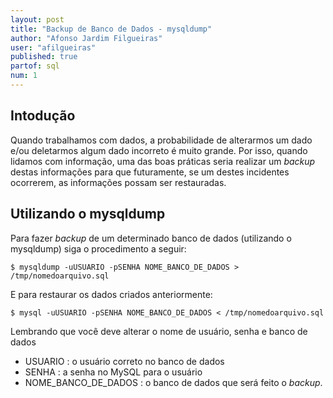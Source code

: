```yaml
---
layout: post
title: "Backup de Banco de Dados - mysqldump"
author: "Afonso Jardim Filgueiras"
user: "afilgueiras"
published: true
partof: sql
num: 1
---
```

## Intodução
Quando trabalhamos com dados, a probabilidade de alterarmos um dado e/ou deletarmos algum dado incorreto
é muito grande. Por isso, quando lidamos com informação, uma das boas práticas seria realizar um _backup_
destas informações para que futuramente, se um destes incidentes ocorrerem, as informações possam ser restauradas.

## Utilizando o mysqldump

Para fazer _backup_ de um determinado banco de dados (utilizando o mysqldump) siga o procedimento a seguir:

	$ mysqldump -uUSUARIO -pSENHA NOME_BANCO_DE_DADOS > /tmp/nomedoarquivo.sql

E para restaurar os dados criados anteriormente:

	$ mysql -uUSUARIO -pSENHA NOME_BANCO_DE_DADOS < /tmp/nomedoarquivo.sql

Lembrando que você deve alterar o nome de usuário, senha e banco de dados

* USUARIO : o usuário correto no banco de dados
* SENHA : a senha no MySQL para o usuário
* NOME_BANCO_DE_DADOS : o banco de dados que será feito o _backup_. 

